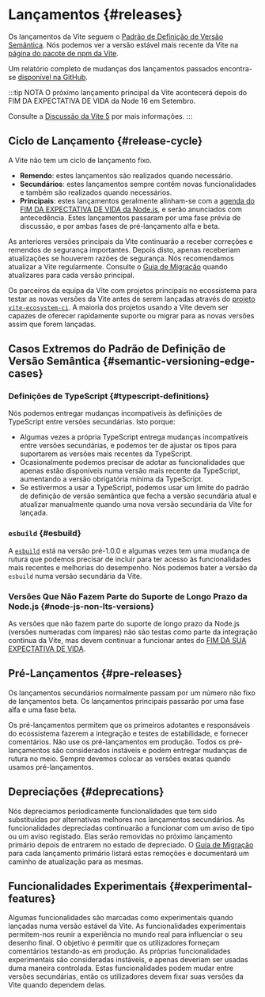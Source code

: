# Lançamentos {#releases}

Os lançamentos da Vite seguem o [Padrão de Definição de Versão Semântica](https://semver.org/). Nós podemos ver a versão estável mais recente da Vite na [página do pacote de npm da Vite](https://www.npmjs.com/package/vite).

Um relatório completo de mudanças dos lançamentos passados encontra-se [disponível na GitHub](https://github.com/vitejs/vite/blob/main/packages/vite/CHANGELOG.md).

:::tip NOTA
O próximo lançamento principal da Vite acontecerá depois do FIM DA EXPECTATIVA DE VIDA da Node 16 em Setembro.

Consulte a [Discussão da Vite 5](https://github.com/vitejs/vite/discussions/12466) por mais informações.
:::

## Ciclo de Lançamento {#release-cycle}

A Vite não tem um ciclo de lançamento fixo.

- **Remendo**: estes lançamentos são realizados quando necessário.
- **Secundários**: estes lançamentos sempre contêm novas funcionalidades e também são realizados quando necessários.
- **Principais**: estes lançamentos geralmente alinham-se com a [agenda do FIM DA EXPECTATIVA DE VIDA da Node.js](https://endoflife.date/nodejs), e serão anunciados com antecedência. Estes lançamentos passaram por uma fase prévia de discussão, e por ambas fases de pré-lançamento alfa e beta.

As anteriores versões principais da Vite continuarão a receber correções e remendos de segurança importantes. Depois disto, apenas receberiam atualizações se houverem razões de segurança. Nós recomendamos atualizar a Vite regularmente. Consulte o [Guia de Migração](/guide/migration) quando atualizares para cada versão principal.

Os parceiros da equipa da Vite com projetos principais no ecossistema para testar as novas versões da Vite antes de serem lançadas através do [projeto `vite-ecosystem-ci`](https://github.com/vitejs/vite-ecosystem-ci). A maioria dos projetos usando a Vite devem ser capazes de oferecer rapidamente suporte ou migrar para as novas versões assim que forem lançadas.

## Casos Extremos do Padrão de Definição de Versão Semântica {#semantic-versioning-edge-cases}

### Definições de TypeScript {#typescript-definitions}

Nós podemos entregar mudanças incompatíveis às definições de TypeScript entre versões secundárias. Isto porque:

- Algumas vezes a própria TypeScript entrega mudanças incompatíveis entre versões secundárias, e podemos ter de ajustar os tipos para suportarem as versões mais recentes da TypeScript.
- Ocasionalmente podemos precisar de adotar as funcionalidades que apenas estão disponíveis numa versão mais recente da TypeScript, aumentando a versão obrigatória mínima da TypeScript.
- Se estivermos a usar a TypeScript, podemos usar um limite do padrão de definição de versão semântica que fecha a versão secundária atual e atualizar manualmente quando uma nova versão secundária da Vite for lançada.

### `esbuild` {#esbuild}

A [`esbuild`](https://esbuild.github.io/) está na versão pré-1.0.0 e algumas vezes tem uma mudança de rutura que podemos precisar de incluir para ter acesso às funcionalidades mais recentes e melhorias do desempenho. Nós podemos bater a versão da `esbuild` numa versão secundária da Vite.

### Versões Que Não Fazem Parte do Suporte de Longo Prazo da Node.js {#node-js-non-lts-versions}

As versões que não fazem parte do suporte de longo prazo da Node.js (versões numeradas com ímpares) não são testas como parte da integração continua da Vite, mas devem continuar a funcionar antes do [FIM DA SUA EXPECTATIVA DE VIDA](https://endoflife.date/nodejs).

## Pré-Lançamentos {#pre-releases}

Os lançamentos secundários normalmente passam por um número não fixo de lançamentos beta. Os lançamentos principais passarão por uma fase alfa e uma fase beta.

Os pré-lançamentos permitem que os primeiros adotantes e responsáveis do ecossistema fazerem a integração e testes de estabilidade, e fornecer comentários. Não use os pré-lançamentos em produção. Todos os pré-lançamentos são considerados instáveis e podem entregar mudanças de rutura no meio. Sempre devemos colocar as versões exatas quando usamos pré-lançamentos.

## Depreciações {#deprecations}

Nós depreciamos periodicamente funcionalidades que tem sido substituídas por alternativas melhores nos lançamentos secundários. As funcionalidades depreciadas continuarão a funcionar com um aviso de tipo ou um aviso registado. Elas serão removidas no próximo lançamento primário depois de entrarem no estado de depreciado. O [Guia de Migração](/guide/migration) para cada lançamento primário listará estas remoções e documentará um caminho de atualização para as mesmas.

## Funcionalidades Experimentais {#experimental-features}

Algumas funcionalidades são marcadas como experimentais quando lançadas numa versão estável da Vite. As funcionalidades experimentais permitem-nos reunir a experiência no mundo real para influenciar o seu desenho final. O objetivo é permitir que os utilizadores forneçam comentários testando-as em produção. As próprias funcionalidades experimentais são consideradas instáveis, e apenas deveriam ser usadas duma maneira controlada. Estas funcionalidades podem mudar entre versões secundárias, então os utilizadores devem fixar suas versões da Vite quando dependem delas.
